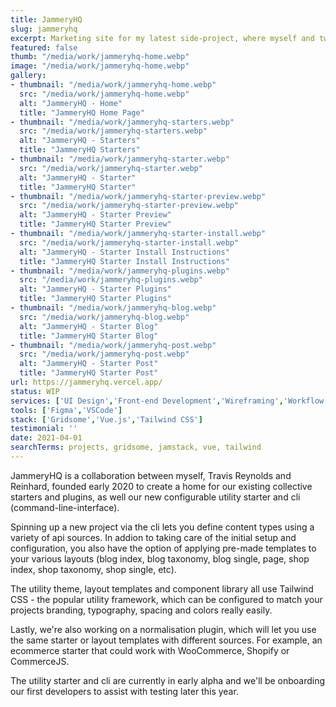 ```yaml
---
title: JammeryHQ
slug: jammeryhq
excerpt: Marketing site for my latest side-project, where myself and two other technical founders are building a suite of tools aimed at the Jamstack.
featured: false
thumb: "/media/work/jammeryhq-home.webp"
image: "/media/work/jammeryhq-home.webp"
gallery:
- thumbnail: "/media/work/jammeryhq-home.webp"
  src: "/media/work/jammeryhq-home.webp"
  alt: "JammeryHQ - Home"
  title: "JammeryHQ Home Page"
- thumbnail: "/media/work/jammeryhq-starters.webp"
  src: "/media/work/jammeryhq-starters.webp"
  alt: "JammeryHQ - Starters"
  title: "JammeryHQ Starters"
- thumbnail: "/media/work/jammeryhq-starter.webp"
  src: "/media/work/jammeryhq-starter.webp"
  alt: "JammeryHQ - Starter"
  title: "JammeryHQ Starter"
- thumbnail: "/media/work/jammeryhq-starter-preview.webp"
  src: "/media/work/jammeryhq-starter-preview.webp"
  alt: "JammeryHQ - Starter Preview"
  title: "JammeryHQ Starter Preview"
- thumbnail: "/media/work/jammeryhq-starter-install.webp"
  src: "/media/work/jammeryhq-starter-install.webp"
  alt: "JammeryHQ - Starter Install Instructions"
  title: "JammeryHQ Starter Install Instructions"
- thumbnail: "/media/work/jammeryhq-plugins.webp"
  src: "/media/work/jammeryhq-plugins.webp"
  alt: "JammeryHQ - Starter Plugins"
  title: "JammeryHQ Starter Plugins"
- thumbnail: "/media/work/jammeryhq-blog.webp"
  src: "/media/work/jammeryhq-blog.webp"
  alt: "JammeryHQ - Starter Blog"
  title: "JammeryHQ Starter Blog"
- thumbnail: "/media/work/jammeryhq-post.webp"
  src: "/media/work/jammeryhq-post.webp"
  alt: "JammeryHQ - Starter Post"
  title: "JammeryHQ Starter Post"
url: https://jammeryhq.vercel.app/
status: WIP
services: ['UI Design','Front-end Development','Wireframing','Workflow Optimisation']
tools: ['Figma','VSCode']
stack: ['Gridsome','Vue.js','Tailwind CSS']
testimonial: ''
date: 2021-04-01
searchTerms: projects, gridsome, jamstack, vue, tailwind
---
```

JammeryHQ is a collaboration between myself, Travis Reynolds and Reinhard, founded early 2020 to create a home for our existing collective starters and plugins, as well our new configurable utility starter and cli (command-line-interface). 

Spinning up a new project via the cli lets you define content types using a variety of api sources. In addion to taking care of the initial setup and configuration, you also have the option of applying pre-made templates to your various layouts (blog index, blog taxonomy, blog single, page, shop index, shop taxonomy, shop single, etc).

The utility theme, layout templates and component library all use Tailwind CSS - the popular utility framework, which can be configured to match your projects branding, typography, spacing and colors really easily.

Lastly, we're also working on a normalisation plugin, which will let you use the same starter or layout templates with different sources. For example, an ecommerce starter that could work with WooCommerce, Shopify or CommerceJS. 

The utility starter and cli are currently in early alpha and we'll be onboarding our first developers to assist with testing later this year.